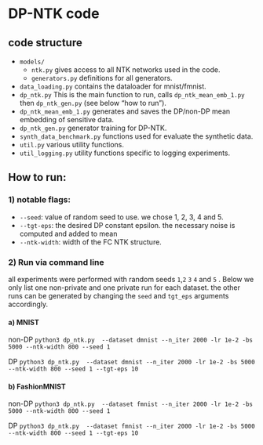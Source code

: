 # DP-NTK code

## code structure
- `models/`
  - `ntk.py` gives access to all NTK networks used in the code.
  - `generators.py` definitions for all generators.
- `data_loading.py` contains the dataloader for mnist/fmnist.
- `dp_ntk.py` This is the main function to run, calls `dp_ntk_mean_emb_1.py` then `dp_ntk_gen.py` (see below “how to run”).
- `dp_ntk_mean_emb_1.py` generates and saves the DP/non-DP mean embedding of sensitive data.
- `dp_ntk_gen.py` generator training for DP-NTK.
- `synth_data_benchmark.py` functions used for evaluate the synthetic data.
- `util.py` various utility functions.
- `util_logging.py` utility functions specific to logging experiments.


## How to run:

### 1) notable flags:
- `--seed`: value of random seed to use. we chose 1, 2, 3, 4 and 5. 
- `--tgt-eps`: the desired DP constant epsilon. the necessary noise is computed and added to mean
- `--ntk-width`: width of the FC NTK structure.

### 2) Run via command line

all experiments were performed with random seeds `1`,`2` `3` `4` and `5` .
Below we only list one non-private and one private run for each dataset. the other runs can be generated by changing the `seed` and `tgt_eps` arguments accordingly.

#### a) MNIST

non-DP
`python3 dp_ntk.py  --dataset dmnist --n_iter 2000 -lr 1e-2 -bs 5000 --ntk-width 800 --seed 1`

DP
`python3 dp_ntk.py  --dataset dmnist --n_iter 2000 -lr 1e-2 -bs 5000 --ntk-width 800 --seed 1 --tgt-eps 10`



#### b) FashionMNIST

non-DP
`python3 dp_ntk.py  --dataset fmnist --n_iter 2000 -lr 1e-2 -bs 5000 --ntk-width 800 --seed 1`

DP
`python3 dp_ntk.py  --dataset fmnist --n_iter 2000 -lr 1e-2 -bs 5000 --ntk-width 800 --seed 1 --tgt-eps 10`
